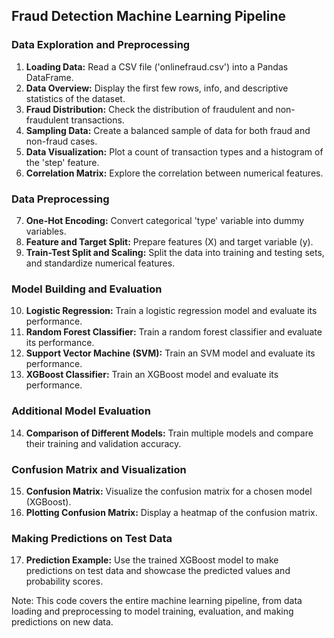 ## Fraud Detection Machine Learning Pipeline

### Data Exploration and Preprocessing

1. **Loading Data:** Read a CSV file ('onlinefraud.csv') into a Pandas DataFrame.
2. **Data Overview:** Display the first few rows, info, and descriptive statistics of the dataset.
3. **Fraud Distribution:** Check the distribution of fraudulent and non-fraudulent transactions.
4. **Sampling Data:** Create a balanced sample of data for both fraud and non-fraud cases.
5. **Data Visualization:** Plot a count of transaction types and a histogram of the 'step' feature.
6. **Correlation Matrix:** Explore the correlation between numerical features.

### Data Preprocessing

7. **One-Hot Encoding:** Convert categorical 'type' variable into dummy variables.
8. **Feature and Target Split:** Prepare features (X) and target variable (y).
9. **Train-Test Split and Scaling:** Split the data into training and testing sets, and standardize numerical features.

### Model Building and Evaluation

10. **Logistic Regression:** Train a logistic regression model and evaluate its performance.
11. **Random Forest Classifier:** Train a random forest classifier and evaluate its performance.
12. **Support Vector Machine (SVM):** Train an SVM model and evaluate its performance.
13. **XGBoost Classifier:** Train an XGBoost model and evaluate its performance.

### Additional Model Evaluation

14. **Comparison of Different Models:** Train multiple models and compare their training and validation accuracy.

### Confusion Matrix and Visualization

15. **Confusion Matrix:** Visualize the confusion matrix for a chosen model (XGBoost).
16. **Plotting Confusion Matrix:** Display a heatmap of the confusion matrix.

### Making Predictions on Test Data

17. **Prediction Example:** Use the trained XGBoost model to make predictions on test data and showcase the predicted values and probability scores.

Note: This code covers the entire machine learning pipeline, from data loading and preprocessing to model training, evaluation, and making predictions on new data.
